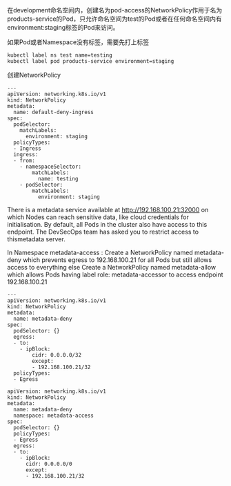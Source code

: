 在development命名空间内，创建名为pod-access的NetworkPolicy作用于名为products-service的Pod，只允许命名空间为test的Pod或者在任何命名空间内有environment:staging标签的Pod来访问。

如果Pod或者Namespace没有标签，需要先打上标签

```
kubectl label ns test name=testing
kubectl label pod products-service environment=staging
```

创建NetworkPolicy

```
---
apiVersion: networking.k8s.io/v1
kind: NetworkPolicy
metadata:
  name: default-deny-ingress
spec:
  podSelector:
    matchLabels:
      environment: staging
  policyTypes:
  - Ingress
  ingress:
  - from:
    - namespaceSelector:
        matchLabels:
          name: testing
    - podSelector:
        matchLabels:
          environment: staging  
```





There is a metadata service available at http://192.168.100.21:32000 on which Nodes can reach sensitive data, like cloud credentials for initialisation. By default, all Pods in the cluster also have access to this endpoint. The DevSecOps team has asked you to restrict access to thismetadata server.

In Namespace metadata-access :
Create a NetworkPolicy named metadata-deny which prevents egress to 192.168.100.21 for all Pods but still allows access to everything else
Create a NetworkPolicy named metadata-allow which allows Pods having label role: metadata-accessor to access endpoint 192.168.100.21

```
---
apiVersion: networking.k8s.io/v1
kind: NetworkPolicy
metadata:
  name: metadata-deny
spec:
  podSelector: {}
  egress:
  - to:
    - ipBlock:
        cidr: 0.0.0.0/32
        except:
        - 192.168.100.21/32
  policyTypes:
  - Egress
```





```
apiVersion: networking.k8s.io/v1
kind: NetworkPolicy
metadata:
  name: metadata-deny
  namespace: metadata-access
spec:
  podSelector: {}
  policyTypes:
  - Egress
  egress:
  - to:
    - ipBlock:
      cidr: 0.0.0.0/0
      except:
      - 192.168.100.21/32
```



